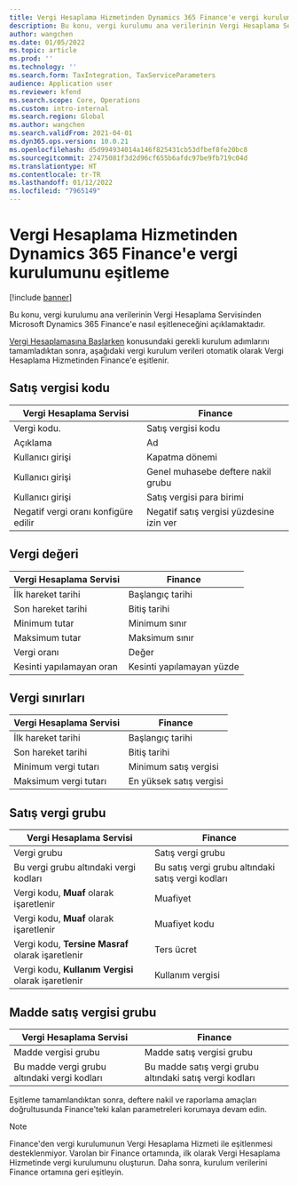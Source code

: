```yaml
---
title: Vergi Hesaplama Hizmetinden Dynamics 365 Finance'e vergi kurulumunu eşitleme
description: Bu konu, vergi kurulumu ana verilerinin Vergi Hesaplama Servisinden Microsoft Dynamics 365 Finance'e nasıl eşitleneceğini açıklamaktadır.
author: wangchen
ms.date: 01/05/2022
ms.topic: article
ms.prod: ''
ms.technology: ''
ms.search.form: TaxIntegration, TaxServiceParameters
audience: Application user
ms.reviewer: kfend
ms.search.scope: Core, Operations
ms.custom: intro-internal
ms.search.region: Global
ms.author: wangchen
ms.search.validFrom: 2021-04-01
ms.dyn365.ops.version: 10.0.21
ms.openlocfilehash: d5d994934014a146f825431cb53dfbef8fe20bc8
ms.sourcegitcommit: 27475081f3d2d96cf655b6afdc97be9fb719c04d
ms.translationtype: HT
ms.contentlocale: tr-TR
ms.lasthandoff: 01/12/2022
ms.locfileid: "7965149"
---
```

# <a name="sync-the-tax-setup-from-the-tax-calculation-service-to-dynamics-365-finance"></a>Vergi Hesaplama Hizmetinden Dynamics 365 Finance'e vergi kurulumunu eşitleme

[!include [banner](../includes/banner.md)]

Bu konu, vergi kurulumu ana verilerinin Vergi Hesaplama Servisinden Microsoft Dynamics 365 Finance'e nasıl eşitleneceğini açıklamaktadır.

[Vergi Hesaplamasına Başlarken](global-get-started-with-tax-calculation-service.md) konusundaki gerekli kurulum adımlarını tamamladıktan sonra, aşağıdaki vergi kurulum verileri otomatik olarak Vergi Hesaplama Hizmetinden Finance'e eşitlenir.

## <a name="sales-tax-code"></a>Satış vergisi kodu

| Vergi Hesaplama Servisi           | Finance                             |
| --------------------------------- | ----------------------------------- |
| Vergi kodu.                          | Satış vergisi kodu                      |
| Açıklama                       | Ad                                |
| Kullanıcı girişi                        | Kapatma dönemi                   |
| Kullanıcı girişi                        | Genel muhasebe deftere nakil grubu                |
| Kullanıcı girişi                        | Satış vergisi para birimi                  |
| Negatif vergi oranı konfigüre edilir | Negatif satış vergisi yüzdesine izin ver |

## <a name="tax-value"></a>Vergi değeri

| Vergi Hesaplama Servisi | Finance                   |
| ----------------------- | ------------------------- |
| İlk hareket tarihi   | Başlangıç tarihi                 |
| Son hareket tarihi     | Bitiş tarihi                   |
| Minimum tutar          | Minimum sınır             |
| Maksimum tutar          | Maksimum sınır             |
| Vergi oranı                | Değer                     |
| Kesinti yapılamayan oran     | Kesinti yapılamayan yüzde |

## <a name="tax-limits"></a>Vergi sınırları

| Vergi Hesaplama Servisi | Finance           |
| ----------------------- | ----------------- |
| İlk hareket tarihi   | Başlangıç tarihi         |
| Son hareket tarihi     | Bitiş tarihi           |
| Minimum vergi tutarı      | Minimum satış vergisi |
| Maksimum vergi tutarı      | En yüksek satış vergisi |

## <a name="sales-tax-group"></a>Satış vergi grubu

| Vergi Hesaplama Servisi                         | Finance                                    |
| ----------------------------------------------- | ------------------------------------------ |
| Vergi grubu                                       | Satış vergi grubu                            |
| Bu vergi grubu altındaki vergi kodları                  | Bu satış vergi grubu altındaki satış vergi kodları |
| Vergi kodu, **Muaf** olarak işaretlenir         | Muafiyet                                     |
| Vergi kodu, **Muaf** olarak işaretlenir         | Muafiyet kodu                                |
| Vergi kodu, **Tersine Masraf** olarak işaretlenir | Ters ücret                             |
| Vergi kodu, **Kullanım Vergisi** olarak işaretlenir        | Kullanım vergisi                                    |

## <a name="item-sales-tax-group"></a>Madde satış vergisi grubu

| Vergi Hesaplama Servisi             | Finance                                         |
| ----------------------------------- | ----------------------------------------------- |
| Madde vergisi grubu                      | Madde satış vergisi grubu                            |
| Bu madde vergi grubu altındaki vergi kodları | Bu madde satış vergi grubu altındaki satış vergi kodları |

Eşitleme tamamlandıktan sonra, deftere nakil ve raporlama amaçları doğrultusunda Finance'teki kalan parametreleri korumaya devam edin.

> [!NOTE]
> Finance'den vergi kurulumunun Vergi Hesaplama Hizmeti ile eşitlenmesi desteklenmiyor. Varolan bir Finance ortamında, ilk olarak Vergi Hesaplama Hizmetinde vergi kurulumunu oluşturun. Daha sonra, kurulum verilerini Finance ortamına geri eşitleyin.
